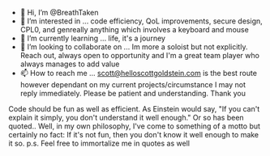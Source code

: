 - 👋 Hi, I’m @BreathTaken
- 👀 I’m interested in ... code efficiency, QoL improvements, secure design, CPL0, and genreally anything which involves a keyboard and mouse
- 🌱 I’m currently learning ... life, it's a journey
- 💞️ I’m looking to collaborate on ... Im more a soloist but not explicitly. Reach out, always open to opportunity and I'm a great team player who always manages to add value
- 📫 How to reach me ... scott@helloscottgoldstein.com is the best route however dependant on my current projects/circumstance I may not reply immediately. Please be patient and understanding. Thank you

Code should be fun as well as efficient. As Einstein would say, "If you can't explain it simply, you don't understand it well enough." Or so has been quoted.. Well, in my own philosophy, I've come to something of a motto but certainly no fact: If it's not fun, then you don't know it well enough to make it so. p.s. Feel free to immortalize me in quotes as well
